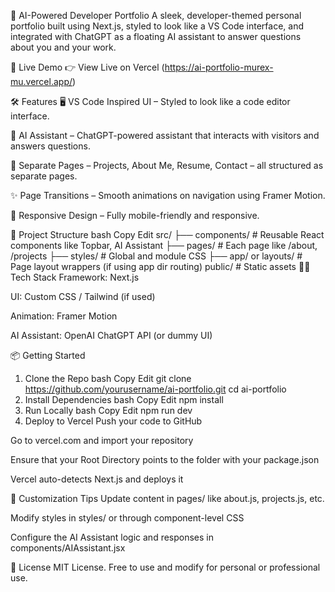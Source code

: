 🧠 AI-Powered Developer Portfolio
A sleek, developer-themed personal portfolio built using Next.js, styled to look like a VS Code interface, and integrated with ChatGPT as a floating AI assistant to answer questions about you and your work.

<!-- Replace with your screenshot path if available -->

🚀 Live Demo
👉 View Live on Vercel
(https://ai-portfolio-murex-mu.vercel.app/)

🛠 Features
🖥️ VS Code Inspired UI – Styled to look like a code editor interface.

🤖 AI Assistant – ChatGPT-powered assistant that interacts with visitors and answers questions.

📄 Separate Pages – Projects, About Me, Resume, Contact – all structured as separate pages.

✨ Page Transitions – Smooth animations on navigation using Framer Motion.

🎨 Responsive Design – Fully mobile-friendly and responsive.

📁 Project Structure
bash
Copy
Edit
src/
├── components/       # Reusable React components like Topbar, AI Assistant
├── pages/            # Each page like /about, /projects
├── styles/           # Global and module CSS
├── app/ or layouts/  # Page layout wrappers (if using app dir routing)
public/               # Static assets
🧑‍💻 Tech Stack
Framework: Next.js

UI: Custom CSS / Tailwind (if used)

Animation: Framer Motion

AI Assistant: OpenAI ChatGPT API (or dummy UI)

📦 Getting Started
1. Clone the Repo
bash
Copy
Edit
git clone https://github.com/yourusername/ai-portfolio.git
cd ai-portfolio
2. Install Dependencies
bash
Copy
Edit
npm install
3. Run Locally
bash
Copy
Edit
npm run dev
4. Deploy to Vercel
Push your code to GitHub

Go to vercel.com and import your repository

Ensure that your Root Directory points to the folder with your package.json

Vercel auto-detects Next.js and deploys it

📌 Customization Tips
Update content in pages/ like about.js, projects.js, etc.

Modify styles in styles/ or through component-level CSS

Configure the AI Assistant logic and responses in components/AIAssistant.jsx

📄 License
MIT License.
Free to use and modify for personal or professional use.
